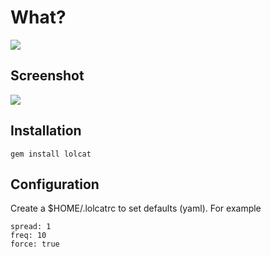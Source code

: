 # What?

![](http://i3.photobucket.com/albums/y83/SpaceGirl3900/LOLCat-Rainbow.jpg)

## Screenshot

![](https://github.com/busyloop/lolcat/raw/master/ass/screenshot.png)

## Installation

`gem install lolcat`

## Configuration

Create a $HOME/.lolcatrc to set defaults (yaml). For example

    spread: 1
    freq: 10
    force: true
